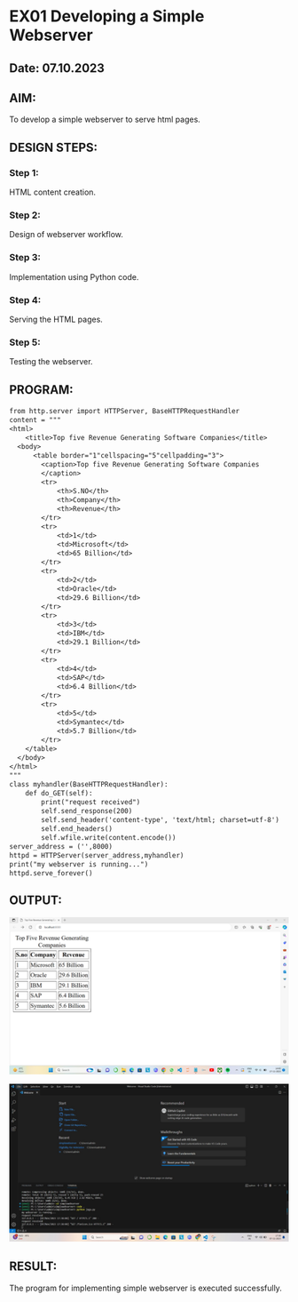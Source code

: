 # EX01 Developing a Simple Webserver
## Date: 07.10.2023

## AIM:
To develop a simple webserver to serve html pages.

## DESIGN STEPS:
### Step 1: 
HTML content creation.

### Step 2:
Design of webserver workflow.

### Step 3:
Implementation using Python code.

### Step 4:
Serving the HTML pages.

### Step 5:
Testing the webserver.

## PROGRAM:
```
from http.server import HTTPServer, BaseHTTPRequestHandler
content = """
<html>
    <title>Top five Revenue Generating Software Companies</title>
  <body>
      <table border="1"cellspacing="5"cellpadding="3">
        <caption>Top five Revenue Generating Software Companies
        </caption>
        <tr>
            <th>S.NO</th>
            <th>Company</th>
            <th>Revenue</th>
        </tr>
        <tr>
            <td>1</td>
            <td>Microsoft</td>
            <td>65 Billion</td>
        </tr>
        <tr>
            <td>2</td>
            <td>Oracle</td>
            <td>29.6 Billion</td>
        </tr>
        <tr>
            <td>3</td>
            <td>IBM</td>
            <td>29.1 Billion</td>
        </tr>
        <tr>
            <td>4</td>
            <td>SAP</td>
            <td>6.4 Billion</td>
        </tr>
        <tr>
            <td>5</td>
            <td>Symantec</td>
            <td>5.7 Billion</td>
        </tr>
    </table>
  </body>
</html>
"""
class myhandler(BaseHTTPRequestHandler):
    def do_GET(self):
        print("request received")
        self.send_response(200)
        self.send_header('content-type', 'text/html; charset=utf-8')
        self.end_headers()
        self.wfile.write(content.encode())
server_address = ('',8000)
httpd = HTTPServer(server_address,myhandler)
print("my webserver is running...")
httpd.serve_forever()
```
## OUTPUT:
![Alt text](<Screenshot (18).png>)

![Alt text](<WhatsApp Image 2023-11-07 at 18.03.34_19975f8f.jpg>)

## RESULT:
The program for implementing simple webserver is executed successfully.
